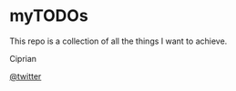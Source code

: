 # myTODOs

This repo is a collection of all the things I want to achieve.

Ciprian

[@twitter](https://twitter.com)

